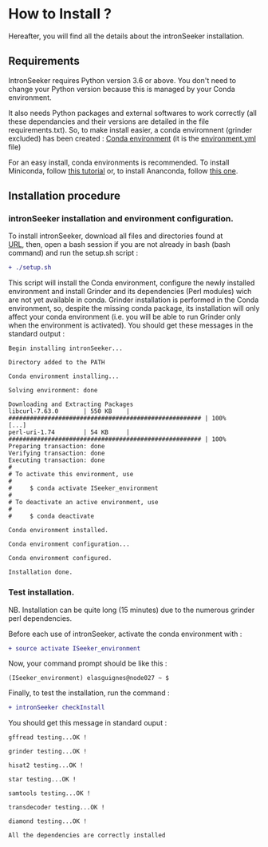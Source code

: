 How to Install ?
================

Hereafter, you will find all the details about the intronSeeker installation.

Requirements
------------

IntronSeeker requires Python version 3.6 or above. You don't need to change your Python version because this is managed by your Conda environment.

It also needs Python packages and external softwares to work 
correctly (all these dependancies and their versions are detailed in the file 
requirements.txt). So, to make install easier, a conda enviromnent (grinder excluded)
has been created  : [Conda environment](https://anaconda.org/elasguignes/Stalker_env/files) 
(it is the [environment.yml](https://forgemia.inra.fr/emilien.lasguignes/intronSeeker/-/blob/master/config/environment.yml) file)

For an easy install, conda environments is recommended. To install Miniconda, 
follow [this tutorial](https://conda.io/projects/conda/en/latest/user-guide/install/index.html) or,
to install Ananconda, follow [this one](https://docs.anaconda.com/anaconda/install/).

Installation procedure
----------------------

### intronSeeker installation and environment configuration.

To install intronSeeker, download all files and directories found at  
[URL](https://forgemia.inra.fr/emilien.lasguignes/intronSeeker),
then, open a bash session if you are not already in bash (bash command) and run the setup.sh script :

 ```diff
 + ./setup.sh
 ```

This script will  install the Conda environment, configure the newly installed
environment and install Grinder and its dependencies (Perl modules) wich are not yet
available in conda. Grinder installation is performed in the Conda environment, so, despite
the missing conda package, its installation will only affect your
conda environment (i.e. you will be able to run Grinder only when the environment is activated).
You should get these messages in the standard output :

```
Begin installing intronSeeker...

Directory added to the PATH

Conda environment installing...

Solving environment: done

Downloading and Extracting Packages
libcurl-7.63.0       | 550 KB    | ###################################################### | 100% 
[...]
perl-uri-1.74        | 54 KB     | ###################################################### | 100%
Preparing transaction: done
Verifying transaction: done
Executing transaction: done
#
# To activate this environment, use
#
#     $ conda activate ISeeker_environment
#
# To deactivate an active environment, use
#
#     $ conda deactivate

Conda environment installed.

Conda environment configuration...

Conda environment configured.

Installation done.

```

### Test installation.

NB. Installation can be quite long (15 minutes) due to the numerous grinder perl dependencies. 

Before each use of intronSeeker, activate the conda environment with :

```diff
+ source activate ISeeker_environment
```

Now, your command prompt should be like this :

```
(ISeeker_environment) elasguignes@node027 ~ $
```

Finally, to test the installation, run the command :

```diff
+ intronSeeker checkInstall
```

You should get this message in standard ouput : 

```
gffread testing...OK ! 

grinder testing...OK ! 

hisat2 testing...OK ! 

star testing...OK ! 

samtools testing...OK ! 

transdecoder testing...OK ! 

diamond testing...OK ! 

All the dependencies are correctly installed
```
